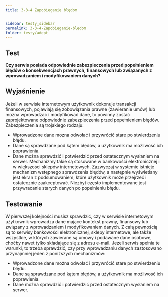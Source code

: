 ```yaml
---
title: 3-3-4 Zapobieganie błędom


sidebar: testy_sidebar
permalink: 3-3-4-Zapobieganie-bledom
folder: testy/adept
---
```


##  Test

**Czy serwis posiada odpowiednie zabezpieczenia przed popełnieniem błędów o konsekwencjach prawnych, finansowych lub związanych z wprowadzaniem i modyfikowaniem danych?**

## Wyjaśnienie
Jeżeli w serwisie internetowym użytkownik dokonuje transakcji finansowych, pojawiają się zobowiązania prawne (zawieranie umów) lub można wprowadzać i modyfikować dane, to powinny zostać zaprojektowane odpowiednie zabezpieczenia przed popełnieniem błędów.
Zabezpieczenia są trojakiego rodzaju:
-	Wprowadzone dane można odwołać i przywrócić stare po stwierdzeniu błędu.
-	Dane są sprawdzane pod kątem błędów, a użytkownik ma możliwość ich poprawienia.
-	Dane można sprawdzić i potwierdzić przed ostatecznym wysłaniem na serwer.
Mechanizmy takie są stosowane w bankowości elektronicznej i w większości sklepów internetowych. Zazwyczaj w systemie istnieje mechanizm wstępnego sprawdzenia błędów, a następnie wyświetlany jest ekran z podsumowaniem, które użytkownik może przejrzeć i ostatecznie zaakceptować. Niezbyt często implementowane jest przywracanie starych danych po popełnieniu błędu.

## Testowanie
W pierwszej kolejności musisz sprawdzić, czy w serwisie internetowym użytkownik wprowadza dane mające kontekst prawny, finansowy lub związany z wprowadzaniem i modyfikowaniem danych. Z całą pewnością są to serwisy bankowości elektronicznej, sklepy internetowe, ale także wszystkie, w których zawierane są umowy i podawane dane osobowe, choćby nawet tylko składające się z adresu e-mail. Jeżeli serwis spełnia te warunki, to trzeba sprawdzić, czy przy wprowadzaniu danych zastosowano przynajmniej jeden z poniższych mechanizmów:
-	Wprowadzone dane można odwołać i przywrócić stare po stwierdzeniu błędu.
-	Dane są sprawdzane pod kątem błędów, a użytkownik ma możliwość ich poprawienia.
-	Dane można sprawdzić i potwierdzić przed ostatecznym wysłaniem na serwer.
